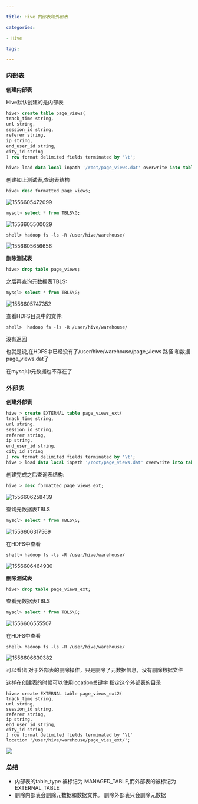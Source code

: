 ```yaml
---

title: Hive 内部表和外部表

categories:

- Hive

tags:

---
```

### 内部表

**创建内部表**

Hive默认创建的是内部表

```sql
hive> create table page_views(
track_time string,
url string,
session_id string,
referer string,
ip string,
end_user_id string,
city_id string
) row format delimited fields terminated by '\t';

hive> load data local inpath '/root/page_views.dat' overwrite into table page_views;
```

创建如上测试表,查询表结构

```sql
hive> desc formatted page_views;
```

![1556605472099](https://s2.ax1x.com/2019/04/30/EGpV00.png)

```sql
mysql> select * from TBLS\G;
```

![1556605500029](https://s2.ax1x.com/2019/04/30/EGpF6s.png)

```shell
shell> hadoop fs -ls -R /user/hive/warehouse/
```

![1556605656656](https://s2.ax1x.com/2019/04/30/EGpilj.png)

**删除测试表**

```sql
hive> drop table page_views;
```

之后再查询元数据表TBLS:

```sql
mysql> select * from TBLS\G;
```

![1556605747352](https://s2.ax1x.com/2019/04/30/EGpntU.png)

查看HDFS目录中的文件:

```shell
shell>  hadoop fs -ls -R /user/hive/warehouse/
```

没有返回

也就是说,在HDFS中已经没有了/user/hive/warehouse/page_views 路径 和数据page_views.dat了

在mysql中元数据也不存在了 



### 外部表

**创建外部表**

```sql
hive > create EXTERNAL table page_views_ext(
track_time string,
url string,
session_id string,
referer string,
ip string,
end_user_id string,
city_id string
) row format delimited fields terminated by '\t';
hive > load data local inpath '/root/page_views.dat' overwrite into table page_views_ext;
```

创建完成之后查询表结构:

```sql
hive > desc formatted page_views_ext;
```

![1556606258439](https://s2.ax1x.com/2019/04/30/EGpPpQ.png)

查询元数据表TBLS

```sql
mysql> select * from TBLS\G;
```

![1556606317569](https://s2.ax1x.com/2019/04/30/EGpEmq.png)

在HDFS中查看

```shell
shell> hadoop fs -ls -R /user/hive/warehouse/
```

![1556606464930](https://s2.ax1x.com/2019/04/30/EGpZ7V.png)

**删除测试表**

```sql
hive> drop table page_views_ext;
```

查看元数据表TBLS

```sql
mysql> select * from TBLS\G;
```

![1556606555507](https://s2.ax1x.com/2019/04/30/EGpntU.png)

在HDFS中查看

```shell
shell> hadoop fs -ls -R /user/hive/warehouse/
```

![1556606630382](https://s2.ax1x.com/2019/04/30/EGpmkT.png)

可以看出 对于外部表的删除操作，只是删除了元数据信息，没有删除数据文件

这样在创建表的时候可以使用location关键字 指定这个外部表的目录

```shell
hive> create EXTERNAL table page_views_ext2(
track_time string,
url string,
session_id string,
referer string,
ip string,
end_user_id string,
city_id string
) row format delimited fields terminated by '\t'
location '/user/hive/warehouse/page_vies_ext/';
```

![](https://s2.ax1x.com/2019/04/30/EGpuhF.png)



### 总结

- 内部表的table_type 被标记为 MANAGED_TABLE,而外部表的被标记为 EXTERNAL_TABLE
- 删除内部表会删除元数据和数据文件。 删除外部表只会删除元数据



